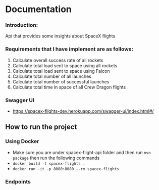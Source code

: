 # Documentation 

### Introduction:
Api that provides some insights about SpaceX flights

### Requirements that I have implement are as follows:
1. Calculate overall success rate of all rockets
2. Calculate total load sent to space using all rockets
3. Calculate total load sent to space using Falcon
4. Calculate total number of all launches
5. Calculate total number of successful launches
6. Calculate total time in space of all Crew Dragon flights

### Swagger UI
 - https://spacex-flights-dev.herokuapp.com/swagger-ui/index.html#/
 
## How to run the project

### Using Docker
- Make sure you are under spacex-flight-api folder and then run ``` mvn package ``` then run the following commands
- ``` docker build -t spacex-flights . ```
- ``` docker run -it -p 8080:8080 --rm spacex-flights ```


### Endpoints
